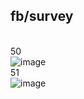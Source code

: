 ## fb/survey
<br>50<br>
![image](https://github.com/shithi30/shithi30/assets/43873081/8896d3fa-362d-4017-818a-e87a621edbcf)
<br>51<br>
![image](https://github.com/shithi30/shithi30/assets/43873081/91b100a4-4b1d-4e1e-ae23-01a369fdbd89)
